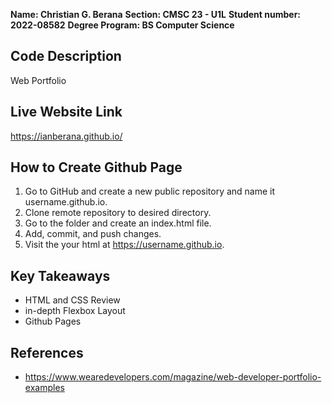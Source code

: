 **Name: Christian G. Berana** 
**Section: CMSC 23 - U1L** 
**Student number: 2022-08582** 
**Degree Program: BS Computer Science**

## Code Description
Web Portfolio

## Live Website Link
https://ianberana.github.io/

## How to Create Github Page
1. Go to GitHub and create a new public repository and name it username.github.io.
2. Clone remote repository to desired directory.
3. Go to the folder and create an index.html file.
4. Add, commit, and push changes.
5. Visit the your html at https://username.github.io.

## Key Takeaways
- HTML and CSS Review
- in-depth Flexbox Layout
- Github Pages

## References
- https://www.wearedevelopers.com/magazine/web-developer-portfolio-examples